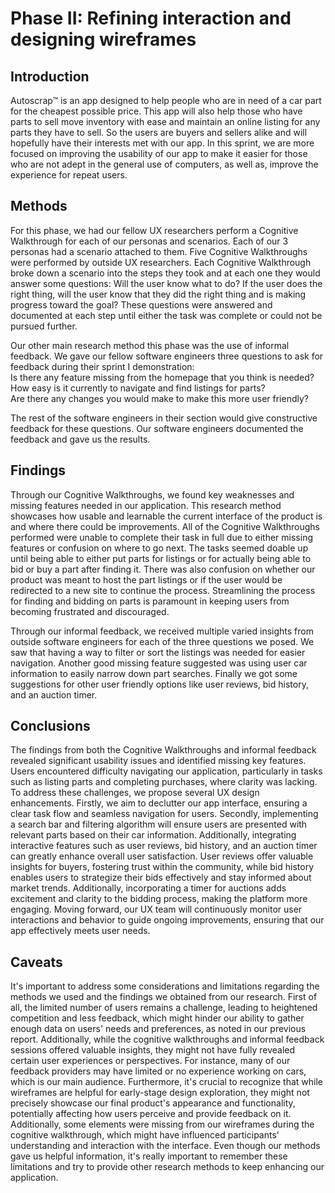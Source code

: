 # Phase II: Refining interaction and designing wireframes

## Introduction
Autoscrap™ is an app designed to help people who are in need of a car part for the cheapest possible price. This app will also help those who have parts to sell move inventory with ease and maintain an online listing for any parts they have to sell. So the users are buyers and sellers alike and will hopefully have their interests met with our app. In this sprint, we are more focused on improving the usability of our app to make it easier for those who are not adept in the general use of computers, as well as, improve the experience for repeat users.

## Methods

For this phase, we had our fellow UX researchers perform a Cognitive Walkthrough for each of our personas and scenarios. Each of our 3 personas had a scenario attached to them. Five Cognitive Walkthroughs were performed by outside UX researchers. Each Cognitive Walkthrough broke down a scenario into the steps they took and at each one they would answer some questions: Will the user know what to do? If the user does the right thing, will the user know that they did the right thing and is making progress toward the goal? These questions were answered and documented at each step until either the task was complete or could not be pursued further.

Our other main research method this phase was the use of informal feedback. We gave our fellow software engineers three questions to ask for feedback during their sprint I demonstration:  
Is there any feature missing from the homepage that you think is needed?  
How easy is it currently to navigate and find listings for parts?  
Are there any changes you would make to make this more user friendly?

The rest of the software engineers in their section would give constructive feedback for these questions. Our software engineers documented the feedback and gave us the results. 

## Findings

Through our Cognitive Walkthroughs, we found key weaknesses and missing features needed in our application. This research method showcases how usable and learnable the current interface of the product is and where there could be improvements. All of the Cognitive Walkthroughs performed were unable to complete their task in full due to either missing features or confusion on where to go next. The tasks seemed doable up until being able to either put parts for listings or for actually being able to bid or buy a part after finding it. There was also confusion on whether our product was meant to host the part listings or if the user would be redirected to a new site to continue the process. Streamlining the process for finding and bidding on parts is paramount in keeping users from becoming frustrated and discouraged.

Through our informal feedback, we received multiple varied insights from outside software engineers for each of the three questions we posed. We saw that having a way to filter or sort the listings was needed for easier navigation. Another good missing feature suggested was using user car information to easily narrow down part searches. Finally we got some suggestions for other user friendly options like user reviews, bid history, and an auction timer.

## Conclusions

The findings from both the Cognitive Walkthroughs and informal feedback revealed significant usability issues and identified missing key features. Users encountered difficulty navigating our application, particularly in tasks such as listing parts and completing purchases, where clarity was lacking. To address these challenges, we propose several UX design enhancements. Firstly, we aim to declutter our app interface, ensuring a clear task flow and seamless navigation for users. Secondly, implementing a search bar and filtering algorithm will ensure users are presented with relevant parts based on their car information. Additionally, integrating interactive features such as user reviews, bid history, and an auction timer can greatly enhance overall user satisfaction. User reviews offer valuable insights for buyers, fostering trust within the community, while bid history enables users to strategize their bids effectively and stay informed about market trends. Additionally, incorporating a timer for auctions adds excitement and clarity to the bidding process, making the platform more engaging. Moving forward, our UX team will continuously monitor user interactions and behavior to guide ongoing improvements, ensuring that our app effectively meets user needs. 

## Caveats

It's important to address some considerations and limitations regarding the methods we used and the findings we obtained from our research. First of all, the limited number of users remains a challenge, leading to heightened competition and less feedback, which might hinder our ability to gather enough data on users' needs and preferences, as noted in our previous report. Additionally, while the cognitive walkthroughs and informal feedback sessions offered valuable insights, they might not have fully revealed certain user experiences or perspectives. For instance, many of our feedback providers may have limited or no experience working on cars, which is our main audience. Furthermore, it's crucial to recognize that while wireframes are helpful for early-stage design exploration, they might not precisely showcase our final product's appearance and functionality, potentially affecting how users perceive and provide feedback on it. Additionally, some elements were missing from our wireframes during the cognitive walkthrough, which might have influenced participants' understanding and interaction with the interface. Even though our methods gave us helpful information, it's really important to remember these limitations and try to provide other research methods to keep enhancing our application. 
